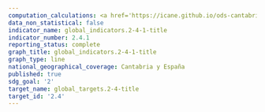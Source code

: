 ```yaml
---
computation_calculations: <a href='https://icane.github.io/ods-cantabria/assets/pdf/2.4.1.1.pdf' target='_blank'>Proporción de la superficie agrícola en que se practica una agricultura productiva y sostenible</a>
data_non_statistical: false
indicator_name: global_indicators.2-4-1-title
indicator_number: 2.4.1
reporting_status: complete
graph_title: global_indicators.2-4-1-title
graph_type: line
national_geographical_coverage: Cantabria y España
published: true
sdg_goal: '2'
target_name: global_targets.2-4-title
target_id: '2.4'
---
```

